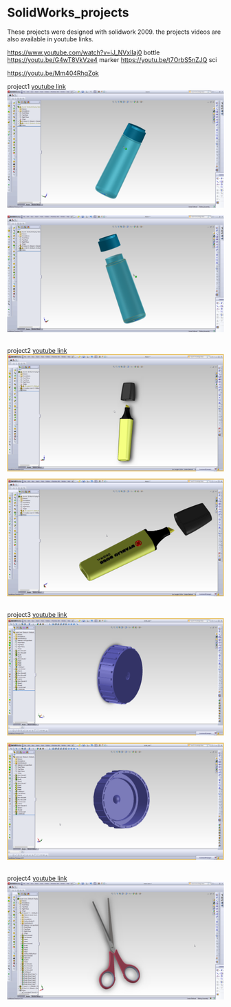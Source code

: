 # SolidWorks_projects
These projects were designed with solidwork 2009. the projects videos are also available in youtube links.
<br/>

https://www.youtube.com/watch?v=iJ_NVxIIaj0  bottle
https://youtu.be/G4wT8VkVze4 marker
https://youtu.be/t7OrbS5nZJQ sci

https://youtu.be/Mm404RhqZok

project1
[youtube link](https://youtu.be/Mm404RhqZok)
![Alt Text](https://github.com/Niyousha-Gh/SolidWorks_projects/blob/main/project1-1.png)
<br/>

![Alt Text](https://github.com/Niyousha-Gh/SolidWorks_projects/blob/main/project1-2.png)
<br/>
<br/>

project2
[youtube link](https://youtu.be/G4wT8VkVze4)
![Alt Text](https://github.com/Niyousha-Gh/SolidWorks_projects/blob/main/project2-1.png)
<br/>

![Alt Text](https://github.com/Niyousha-Gh/SolidWorks_projects/blob/main/project2-2.png)
<br/>
<br/>

project3
[youtube link](https://www.youtube.com/watch?v=iJ_NVxIIaj0)
![Alt Text](https://github.com/Niyousha-Gh/SolidWorks_projects/blob/main/project3-1.png)
<br/>

![Alt Text](https://github.com/Niyousha-Gh/SolidWorks_projects/blob/main/project3-2.png)
<br/>
<br/>

project4
[youtube link](https://youtu.be/t7OrbS5nZJQ)
![Alt Text](https://github.com/Niyousha-Gh/SolidWorks_projects/blob/main/project4.png)
<br/>



